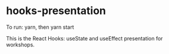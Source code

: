 # hooks-presentation

To run:
yarn, then yarn start

This is the React Hooks: useState and useEffect presentation for workshops.
